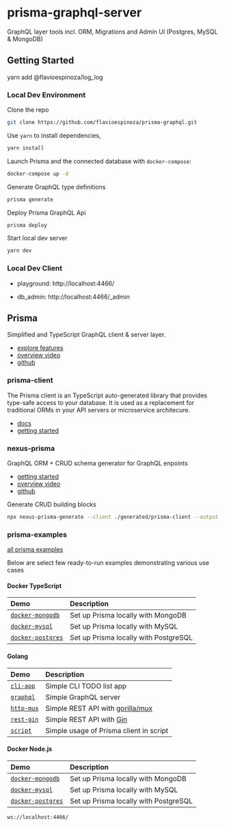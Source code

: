 # prisma-graphql-server

GraphQL layer tools incl. ORM, Migrations and Admin UI (Postgres, MySQL & MongoDB)

## Getting Started
yarn add @flavioespinoza/log_log


### Local Dev Environment

Clone the repo
```bash
git clone https://github.com/flavioespinoza/prisma-graphql.git
```

Use `yarn` to install dependencies,
```bash
yarn install
```

Launch Prisma and the connected database with `docker-compose`:
```bash
docker-compose up -d
```

Generate GraphQL type definitions
```bash
prisma generate
```

Deploy Prisma GraphQL Api
```bash
prisma deploy
```

Start local dev server
```bash
yarn dev
```

### Local Dev Client

- playground: http://localhost:4466/

- db_admin: http://localhost:4466/_admin

## Prisma

Simplified and TypeScript GraphQL client & server layer.
- [explore features](https://www.prisma.io/docs/get-started/04-explore-features-f001/)
- [overview video](https://www.youtube.com/watch?v=nKmjKKyK5vc)
- [github](https://github.com/prisma/prisma)

### prisma-client

The Prisma client is an TypeScript auto-generated library that provides type-safe access to your database. It is used as a replacement for traditional ORMs in your API servers or microservice architecure.
- [docs](https://www.prisma.io/client/client-typescript/)
- [getting started](https://www.prisma.io/docs/1.34/get-started/01-setting-up-prisma-new-database-TYPESCRIPT-t002/)

### nexus-prisma

GraphQL ORM + CRUD schema generator for GraphQL enpoints
- [getting started](https://nexus.js.org/docs/database-access-with-prisma#getting-started)
- [overview video](https://www.youtube.com/watch?v=1qB8vQwWwIc)
- [github](https://github.com/prisma/nexus-prisma)

Generate CRUD building blocks
```bash
npx nexus-prisma-generate --client ./generated/prisma-client --output ./generated/nexus-prisma
```

### prisma-examples

[all prisma examples](https://github.com/prisma/prisma-examples)

Below are select few ready-to-run examples demonstrating various use cases

#### Docker TypeScript

| Demo | Description |
|:------|:----------|
| [`docker-mongodb`](https://github.com/prisma/prisma-examples/tree/master/typescript/docker-mongodb) | Set up Prisma locally with MongoDB |
| [`docker-mysql`](https://github.com/prisma/prisma-examples/tree/master/typescript/docker-mysql) | Set up Prisma locally with MySQL |
| [`docker-postgres`](https://github.com/prisma/prisma-examples/tree/master/typescript/docker-postgres) | Set up Prisma locally with PostgreSQL |

#### Golang

| Demo | Description |
|:------|:----------|
| [`cli-app`](https://github.com/prisma/prisma-examples/tree/master/go/cli-app) | Simple CLI TODO list app |
| [`graphql`](https://github.com/prisma/prisma-examples/tree/master/go/graphql) | Simple GraphQL server |
| [`http-mux`](https://github.com/prisma/prisma-examples/tree/master/go/http-mux) | Simple REST API with [gorilla/mux](https://github.com/gorilla/mux) |
| [`rest-gin`](https://github.com/prisma/prisma-examples/tree/master/go/rest-gin) | Simple REST API with [Gin](https://github.com/gin-gonic/gin) |
| [`script`](https://github.com/prisma/prisma-examples/tree/master/go/script) | Simple usage of Prisma client in script |

#### Docker Node.js

| Demo | Description |
|:------|:----------|
| [`docker-mongodb`](https://github.com/prisma/prisma-examples/tree/master/node/docker-mongodb) | Set up Prisma locally with MongoDB |
| [`docker-mysql`](https://github.com/prisma/prisma-examples/tree/master/node/docker-mysql) | Set up Prisma locally with MySQL |
| [`docker-postgres`](https://github.com/prisma/prisma-examples/tree/master/node/docker-postgres) | Set up Prisma locally with PostgreSQL |





```bash
ws://localhost:4466/
```


